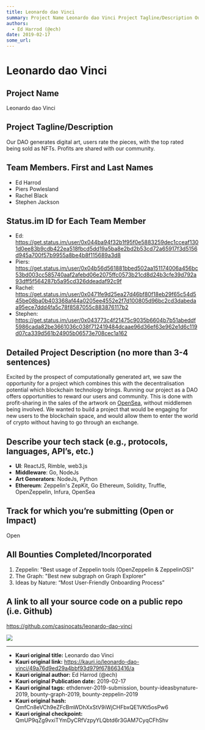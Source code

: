 ```yaml
---
title: Leonardo dao Vinci
summary: Project Name Leonardo dao Vinci Project Tagline/Description Our DAO generates digital art, users rate the pieces, with the top rated being sold as NFTs. Profits are shared with our community. Team Members. First and Last Names Ed Harrod Piers Powlesland Rachel Black Stephen Jackson Status.im ID for Each Team Member Ed- https-//get.status.im/user/0x044ba94f32b1f95f0e5883259dec1cceaf1301d0ee83b9cdb422ea518fbcd5dd19a5ba8e2bd2b53cd72a65917f3d5156d945a700f57b9955a8be4b8f115689a3d8 Piers- https-//get.
authors:
  - Ed Harrod (@ech)
date: 2019-02-17
some_url: 
---
```


# Leonardo dao Vinci


## Project Name
Leonardo dao Vinci

## Project Tagline/Description
Our DAO generates digital art, users rate the pieces, with the top rated being sold as NFTs. Profits are shared with our community.

## Team Members. First and Last Names

- Ed Harrod
- Piers Powlesland
- Rachel Black
- Stephen Jackson

## Status.im ID for Each Team Member

- Ed:
https://get.status.im/user/0x044ba94f32b1f95f0e5883259dec1cceaf1301d0ee83b9cdb422ea518fbcd5dd19a5ba8e2bd2b53cd72a65917f3d5156d945a700f57b9955a8be4b8f115689a3d8
- Piers: https://get.status.im/user/0x04b56d561881bbed502aa151174006a456bc53bd003cc585740aaf2afebd06e2075ffc0573b21cd8d24b3cfe39d792a93dff5f564287b5a95cd326ddeadaf92c9f
- Rachel: 
https://get.status.im/user/0x0471fe9d25ea27d46bf80f18eb29f65c54d545be08ba0b403368af44a0205ee4552e2f7d100805d96bc2cd3dabedaa95ece7ddd4fa5c78f8587055c883876117b2
- Stephen: 
https://get.status.im/user/0x043773c4f21475c9035b6604b7b51abeddf5986cada82be3661036c038f712419484dcaae96d36ef63e962e1d6c119d07ca339d561b24905b06573e708cec1a162

## Detailed Project Description (no more than 3-4 sentences)
Excited by the prospect of computationally generated art, we saw the opportunity for a project which combines this with the decentralisation potential which blockchain technology brings. Running our project as a DAO offers opportunities to reward our users and community. This is done with profit-sharing in the sales of the artwork on [OpenSea](https://opensea.io/), without middlemen being involved.
We wanted to build a project that would be engaging for new users to the blockchain space, and would allow them to enter the world of crypto without having to go through an exchange. 

## Describe your tech stack (e.g., protocols, languages, API’s, etc.)
- **UI**: ReactJS, Rimble, web3.js
- **Middleware**: Go, NodeJs
- **Art Generators**: NodeJs, Python
- **Ethereum**: Zeppelin's ZepKit, Go Ethereum, Solidity, Truffle, OpenZeppelin, Infura, OpenSea

## Track for which you’re submitting (Open or Impact)
Open

## All Bounties Completed/Incorporated

1. Zeppelin: "Best usage of Zeppelin tools (OpenZeppelin & ZeppelinOS)"
2. The Graph: "Best new subgraph on Graph Explorer"
3. Ideas by Nature: “Most User-Friendly Onboarding Process”

## A link to all your source code on a public repo (i.e. Github)
https://github.com/casinocats/leonardo-dao-vinci

![](https://ipfs.infura.io/ipfs/QmNnGHrFmV3R8aK86s5aeVYa5i3sNTj7qSzCbJ7MvtBjbo)






---

- **Kauri original title:** Leonardo dao Vinci
- **Kauri original link:** https://kauri.io/leonardo-dao-vinci/49a76d9ed29a4bbf93d979f678663416/a
- **Kauri original author:** Ed Harrod (@ech)
- **Kauri original Publication date:** 2019-02-17
- **Kauri original tags:** ethdenver-2019-submission, bounty-ideasbynature-2019, bounty-graph-2019, bounty-zeppelin-2019
- **Kauri original hash:** QmfCn8eVCh9eZFcBmWDhXxStV9iWjCHFbxQE1VKt5osPw6
- **Kauri original checkpoint:** QmUP9qZg9vxiTYmDyCRfVzpyYLQbtd6r3GAM7CyqCFhShv



